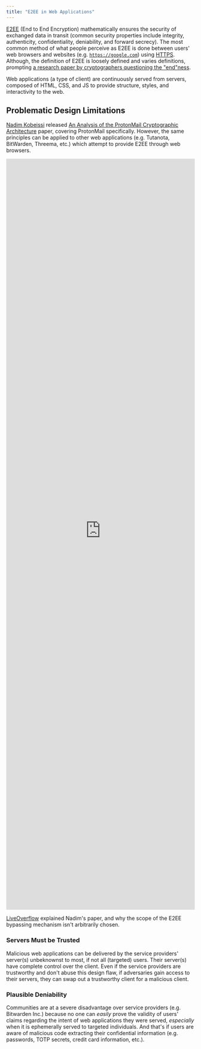```yaml
---
title: "E2EE in Web Applications"
---
```

[E2EE](https://en.wikipedia.org/wiki/End-to-end_encryption) (End to End Encryption) mathematically ensures the security of exchanged data in transit (common security properties include integrity, authenticity, confidentiality, deniability, and forward secrecy). The most common method of what people perceive as E2EE is done between users' web browsers and websites (e.g. [`https://google.com`](https://google.com)) using [HTTPS](https://en.wikipedia.org/wiki/HTTPS). Although, the definition of E2EE is loosely defined and varies definitions, prompting [a research paper by cryptographers questioning the "end"ness](https://eprint.iacr.org/2022/449).

Web applications (a type of client) are continuously served from servers, composed of HTML, CSS, and JS to provide structure, styles, and interactivity to the web.

## Problematic Design Limitations

[Nadim Kobeissi](https://en.wikipedia.org/wiki/Nadim_Kobeissi) released [An Analysis of the ProtonMail Cryptographic Architecture](https://eprint.iacr.org/2018/1121) paper, covering ProtonMail specifically. However, the same principles can be applied to other web applications (e.g. Tutanota, BitWarden, Threema, etc.) which attempt to provide E2EE through web browsers.

<iframe width="100%" style="height:50vh"
  src="https://www.youtube-nocookie.com/embed/DM1tPmxGY7Y"
  title="Why E2EE on the web is Flawed"
  frameborder="0"
  allow="accelerometer; autoplay; clipboard-write; encrypted-media; gyroscope; picture-in-picture"
  allowfullscreen>
</iframe>

[LiveOverflow](https://www.youtube.com/c/LiveOverflow) explained Nadim's paper, and why the scope of the E2EE bypassing mechanism isn't arbitrarily chosen.

### Servers Must be Trusted

Malicious web applications can be delivered by the service providers' server(s) unbeknownst to most, if not all (targeted) users. Their server(s) have complete control over the client. Even if the service providers are trustworthy and don't abuse this design flaw, if adversaries gain access to their servers, they can swap out a trustworthy client for a malicious client.

### Plausible Deniability

Communities are at a severe disadvantage over service providers (e.g. Bitwarden Inc.) because no one can *easily* prove the validity of users' claims regarding the intent of web applications they were served, *especially* when it is ephemerally served to targeted individuals. And that's if users are aware of malicious code extracting their confidential information (e.g. passwords, TOTP secrets, credit card information, etc.).
